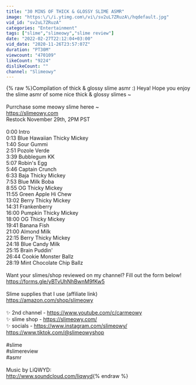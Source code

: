 ```yaml
---
title: "30 MINS OF THICK & GLOSSY SLIME ASMR"
image: "https:\/\/i.ytimg.com\/vi\/sv2uL7ZRuzA\/hqdefault.jpg"
vid_id: "sv2uL7ZRuzA"
categories: "Entertainment"
tags: ["slime","slimeowy","slime review"]
date: "2022-02-27T22:12:04+03:00"
vid_date: "2020-11-26T23:57:07Z"
duration: "PT30M"
viewcount: "470109"
likeCount: "9224"
dislikeCount: ""
channel: "Slimeowy"
---
```

{% raw %}Compilation of thick &amp; glossy slime asmr :) Heya! Hope you enjoy the slime asmr of some nice thick &amp; glossy slimes ~<br /><br />Purrchase some meowy slime heree ~<br /><a rel="nofollow" target="blank" href="https://slimeowy.com">https://slimeowy.com</a><br />Restock November 29th, 2PM PST<br /><br />0:00 Intro<br />0:13 Blue Hawaiian Thicky Mickey<br />1:40 Sour Gummi<br />2:51 Pozole Verde<br />3:39 Bubblegum KK<br />5:07 Robin's Egg<br />5:46 Captain Crunch<br />6:33 Baja Thicky Mickey<br />7:53 Blue Milk Boba<br />8:55 OG Thicky Mickey<br />11:55 Green Apple Hi Chew<br />13:02 Berry Thicky Mickey<br />14:31 Frankenberry<br />16:00 Pumpkin Thicky Mickey<br />18:00 OG Thicky Mickey<br />19:41 Banana Fish<br />21:00 Almond Milk<br />22:15 Berry Thicky Mickey<br />24:18 Blue Candy Milk<br />25:15 Brain Puddin'<br />26:44 Cookie Monster Ballz<br />28:19 Mint Chocolate Chip Ballz<br /><br />Want your slimes/shop reviewed on my channel? Fill out the form below!<br /><a rel="nofollow" target="blank" href="https://forms.gle/yBTvUhNhBwnM9fKw5">https://forms.gle/yBTvUhNhBwnM9fKw5</a><br /><br />Slime supplies that I use (affiliate link)<br /><a rel="nofollow" target="blank" href="https://amazon.com/shop/slimeowy">https://amazon.com/shop/slimeowy</a><br /><br />✨ 2nd channel - <a rel="nofollow" target="blank" href="https://www.youtube.com/c/carmeowy">https://www.youtube.com/c/carmeowy</a><br />✨ slime shop - <a rel="nofollow" target="blank" href="https://slimeowy.com/">https://slimeowy.com/</a><br />✨ socials -  <a rel="nofollow" target="blank" href="https://www.instagram.com/slimeowy/">https://www.instagram.com/slimeowy/</a><br />                      <a rel="nofollow" target="blank" href="https://www.tiktok.com/@slimeowyshop">https://www.tiktok.com/@slimeowyshop</a><br /><br />#slime<br />#slimereview<br />#asmr<br /><br />Music by LiQWYD:<br /><a rel="nofollow" target="blank" href="http://www.soundcloud.com/liqwyd">http://www.soundcloud.com/liqwyd</a>{% endraw %}
